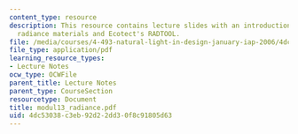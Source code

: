 ```yaml
---
content_type: resource
description: This resource contains lecture slides with an introduction to advanced
  radiance materials and Ecotect's RADTOOL.
file: /media/courses/4-493-natural-light-in-design-january-iap-2006/4dc53038c3eb92d22dd30f8c91805d63_modul13_radiance.pdf
file_type: application/pdf
learning_resource_types:
- Lecture Notes
ocw_type: OCWFile
parent_title: Lecture Notes
parent_type: CourseSection
resourcetype: Document
title: modul13_radiance.pdf
uid: 4dc53038-c3eb-92d2-2dd3-0f8c91805d63
---
```

